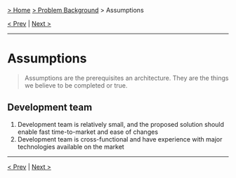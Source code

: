 [> Home](../README.md)  [> Problem Background](README.md) > Assumptions

[< Prev](1.5.Constraints.md)  |  [Next >](1.7.RAID.md)

---
# Assumptions

> Assumptions are the prerequisites an architecture. They are the things we believe to be completed or true.

## Development team

1. Development team is relatively small, and the proposed solution should enable fast time-to-market and ease of changes
2. Development team is cross-functional and have experience with major technologies available on the market

---

[< Prev](1.5.Constraints.md)  |  [Next >](1.7.RAID.md)
